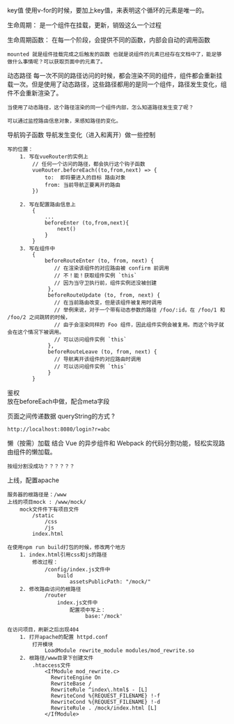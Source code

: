 key值
使用v-for的时候，要加上key值，来表明这个循环的元素是唯一的。

生命周期：
	是一个组件在挂载，更新，销毁这么一个过程


生命周期函数：
	在每一个阶段，会提供不同的函数，内部会自动的调用函数

	mounted 就是组件挂载完成之后触发的函数 也就是说组件的元素已经存在文档中了，能足够做什么事情呢？可以获取页面中的元素了。

动态路径
	每一次不同的路径访问的时候，都会渲染不同的组件，组件都会重新挂载一次。但是使用了动态路径，这些路径都用的是同一个组件，路径发生变化，组件不会重新渲染了。

	当使用了动态路径，这个路径渲染的同一个组件内部，怎么知道路径发生变了呢？

	可以通过监控路由信息对象，来感知路径的变化。

导航钩子函数
	导航发生变化（进入和离开）做一些控制

	写的位置：
		1. 写在vueRouter的实例上
			// 任何一个访问的路径，都会执行这个钩子函数
			vueRouter.beforeEach((to,from,next) => {
				to:  即将要进入的目标 路由对象
				from: 当前导航正要离开的路由
			})

		2. 写在配置路由信息上
			{
				...
				beforeEnter (to,from,next){
					next()
				}
			}
		3. 写在组件中
			{
				beforeRouteEnter (to, from, next) {
				   // 在渲染该组件的对应路由被 confirm 前调用
				   // 不！能！获取组件实例 `this`
				   // 因为当守卫执行前，组件实例还没被创建
				 },
				 beforeRouteUpdate (to, from, next) {
				   // 在当前路由改变，但是该组件被复用时调用
				   // 举例来说，对于一个带有动态参数的路径 /foo/:id，在 /foo/1 和 /foo/2 之间跳转的时候，
				   // 由于会渲染同样的 Foo 组件，因此组件实例会被复用。而这个钩子就会在这个情况下被调用。
				   // 可以访问组件实例 `this`
				 },
				 beforeRouteLeave (to, from, next) {
				   // 导航离开该组件的对应路由时调用
				   // 可以访问组件实例 `this`
				 }
			}


鉴权  
	放在beforeEach中做，配合meta字段

页面之间传递数据
	queryString的方式 ?

	http://localhost:8080/login?r=abc

懒（按需）加载
	结合 Vue 的异步组件和 Webpack 的代码分割功能，轻松实现路由组件的懒加载。

	按组分割没成功？？？？？？


上线，配置apache

	服务器的根路径是：/www
	上线的项目mock : /www/mock/
		mock文件件下有项目文件
			/static
				/css
				/js
			index.html

	在使用npm run build打包的时候，修改两个地方
		1. index.html引用css和js的路径
			修改过程：
				/config/index.js文件中
					build
						assetsPublicPath: "/mock/"
		2. 修改路由访问的根路径
				/router
					index.js文件中
						配置项中写上：
							 base:'/mock'

	在访问项目，刷新之后出现404
		1. 打开apache的配置 httpd.conf
			打开模块
				LoadModule rewrite_module modules/mod_rewrite.so
		2. 根路径/www目录下创建文件
			.htaccess文件
				<IfModule mod_rewrite.c>
				  RewriteEngine On
				  RewriteBase /
				  RewriteRule ^index\.html$ - [L]
				  RewriteCond %{REQUEST_FILENAME} !-f
				  RewriteCond %{REQUEST_FILENAME} !-d
				  RewriteRule . /mock/index.html [L]
				</IfModule>
